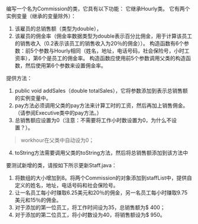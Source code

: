 编写一个名为Commission的类，它具有以下功能：
它继承Hourly类。
它有两个实例变量（继承的变量除外）：
1. 该雇员的总销售额（类型为double），
2. 该雇员的佣金率（佣金率数据类型为double表示百分比佣金，用于计算该员工的销售收入（0.2表示该员工的销售收入为20％的佣金））。
构造函数有6个参数：前5个参数与Hourly相同（姓名，地址，电话号码，社会保险号，小时工资率），第6个是员工的佣金率。
构造函数应使用前5个参数调用父类的构造函数，然后使用第6个参数来设置佣金率。

提供方法：
1. public void addSales（double totalSales），它将参数添加到表示总销售额的实例变量中。 
2. pay方法必须调用父类的pay方法来计算工时的工资，然后再加上销售佣金。 （请参阅Executive类中的pay方法。）
3. 总销售额应设置为0（注意：不需要将工作小时数设置为0，为什么不设置？）。
>workhour在父类中自动设为0；
4. toString方法需要调用父类的toString方法，然后将总销售额添加到该方法中

要测试新增的类，请按如下所示更新Staff.java：
1. 将数组的大小增加到8。将两个Commission的对象添加到staffList中，提供自定义的姓名，地址，电话号码和社会保险号。
2. 让一名员工每小时赚取6.25美元和20％的佣金，另一名员工每小时赚取9.75美元和15％的佣金。
3. 对于添加的第一位员工，将工作时间设为35，总销售额为$ 400；
4. 对于添加的第二位员工，将小时数设为40，将销售额设为$ 950。